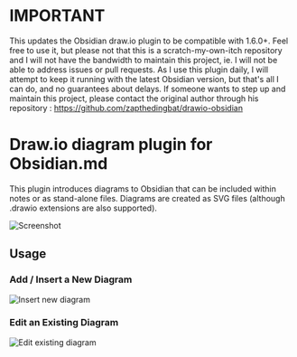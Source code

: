 # IMPORTANT

This updates the Obsidian draw.io plugin to be compatible with 1.6.0+. Feel free to use it, but please not that this is a scratch-my-own-itch repository and I will not have the bandwidth to maintain this project, ie. I will not be able to address issues or pull requests. As I use this plugin daily, I will attempt to keep it running with the latest Obsidian version, but that's all I can do, and no guarantees about delays. If someone wants to step up and maintain this project, please contact the original author through his repository : https://github.com/zapthedingbat/drawio-obsidian

# Draw.io diagram plugin for Obsidian.md

This plugin introduces diagrams to Obsidian that can be included within notes or as stand-alone files. Diagrams are created as SVG files (although .drawio extensions are also supported).

![Screenshot](/docs/image/screenshot1.png)

## Usage
### Add / Insert a New Diagram

![Insert new diagram](/docs/image/screenshot2.png)

### Edit an Existing Diagram

![Edit existing diagram](/docs/image/screenshot3.png)
